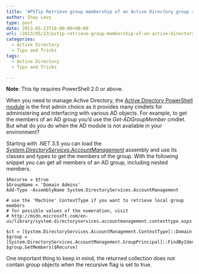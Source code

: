 ```yaml
---
title: '#PSTip Retrieve group membership of an Active Directory group recursively'
author: Shay Levy
type: post
date: 2013-05-23T18:00:00+00:00
url: /2013/05/23/pstip-retrieve-group-membership-of-an-active-directory-group-recursively/
categories:
  - Active Directory
  - Tips and Tricks
tags:
  - Active Directory
  - Tips and Tricks

---
```

**Note**: This tip requires PowerShell 2.0 or above.

When you need to manage Active Directory, the [Active Directory PowerShell module][1] is the first admin choice as it provides many cmdlets for administering and interfacing with various AD objects. For example, to get the members of an AD group you&#8217;d use the _Get-ADGroupMember_ cmdlet. But what do you do when the AD module is not available in your environment?

Starting with .NET 3.5 you can load the [_System.DirectoryServices.AccountManagement_][2] assembly and use its classes and types to get the members of the group. With the following snippet you can get all members of an AD group, including nested members.

```
$Recurse = $true
$GroupName = 'Domain Admins'
Add-Type -AssemblyName System.DirectoryServices.AccountManagement

# use the 'Machine' ContextType if you want to retrieve local group members
# for possible values of the numeration, visit
# http://msdn.microsoft.com/en-us/library/system.directoryservices.accountmanagement.contexttype.aspx

$ct = [System.DirectoryServices.AccountManagement.ContextType]::Domain
$group = [System.DirectoryServices.AccountManagement.GroupPrincipal]::FindByIdentity($ct,$GroupName)
$group.GetMembers($Recurse)
```

One important thing to keep in mind, the returned collection does not contain group objects when the recursive flag is set to true.

[1]: http://technet.microsoft.com/en-us/library/ee617195.aspx
[2]: http://msdn.microsoft.com/en-us/library/system.directoryservices.accountmanagement.aspx